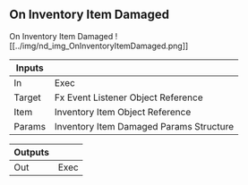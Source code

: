 ## On Inventory Item Damaged
On Inventory Item Damaged
![[../img/nd_img_OnInventoryItemDamaged.png]]

|Inputs||
|--|--|
| In | Exec |
| Target | Fx Event Listener Object Reference |
| Item | Inventory Item Object Reference |
| Params | Inventory Item Damaged Params Structure |

|Outputs||
|--|--|
| Out | Exec |
